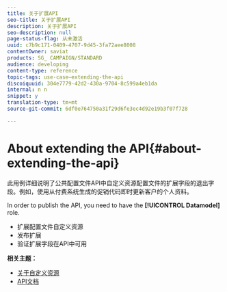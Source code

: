 ```yaml
---
title: 关于扩展API
seo-title: 关于扩展API
description: 关于扩展API
seo-description: null
page-status-flag: 从未激活
uuid: c7b9c171-0409-4707-9d45-3fa72aee8008
contentOwner: saviat
products: SG_ CAMPAIGN/STANDARD
audience: developing
content-type: reference
topic-tags: use-case—extending-the-api
discoiquuid: 304e7779-42d2-430a-9704-8c599a4eb1da
internal: n n
snippet: y
translation-type: tm+mt
source-git-commit: 6df0e764750a31f29d6fe3ec4d92e19b3f07f728

---
```



# About extending the API{#about-extending-the-api}

此用例详细说明了公共配置文件API中自定义资源配置文件的扩展字段的退出字段。例如，使用从付费系统生成的促销代码即时更新客户的个人资料。

In order to publish the API, you need to have the **[!UICONTROL Datamodel]** role.

* 扩展配置文件自定义资源
* 发布扩展
* 验证扩展字段在API中可用

**相关主题：**

* [关于自定义资源](../../developing/using/data-model-concepts.md)
* [API文档](https://docs.campaign.adobe.com/doc/standard/en/api/ACS_API.html)


